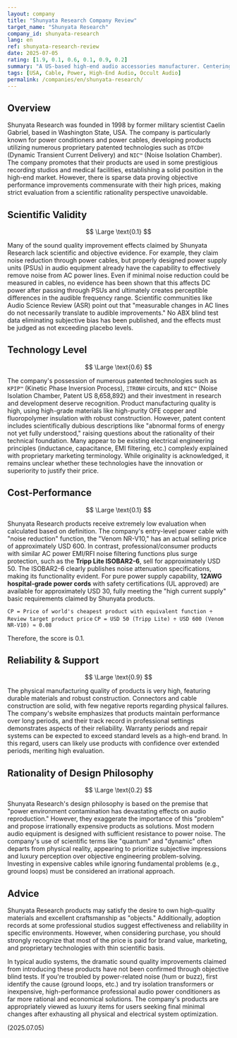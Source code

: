 ```yaml
---
layout: company
title: "Shunyata Research Company Review"
target_name: "Shunyata Research"
company_id: shunyata-research
lang: en
ref: shunyata-research-review
date: 2025-07-05
rating: [1.9, 0.1, 0.6, 0.1, 0.9, 0.2]
summary: "A US-based high-end audio accessories manufacturer. Centering on power cables and power conditioners, they deploy products incorporating numerous proprietary patented technologies. While promoting adoption in professional audio and medical fields, significant questions remain regarding price settings and scientific basis of claimed effects. Products are robustly constructed with high-quality materials, but claimed sound quality improvements lack objective data, resulting in extremely poor cost-performance."
tags: [USA, Cable, Power, High-End Audio, Occult Audio]
permalink: /companies/en/shunyata-research/
---
```


## Overview

Shunyata Research was founded in 1998 by former military scientist Caelin Gabriel, based in Washington State, USA. The company is particularly known for power conditioners and power cables, developing products utilizing numerous proprietary patented technologies such as `DTCD®` (Dynamic Transient Current Delivery) and `NIC™` (Noise Isolation Chamber). The company promotes that their products are used in some prestigious recording studios and medical facilities, establishing a solid position in the high-end market. However, there is sparse data proving objective performance improvements commensurate with their high prices, making strict evaluation from a scientific rationality perspective unavoidable.

## Scientific Validity

$$ \Large \text{0.1} $$

Many of the sound quality improvement effects claimed by Shunyata Research lack scientific and objective evidence. For example, they claim noise reduction through power cables, but properly designed power supply units (PSUs) in audio equipment already have the capability to effectively remove noise from AC power lines. Even if minimal noise reduction could be measured in cables, no evidence has been shown that this affects DC power after passing through PSUs and ultimately creates perceptible differences in the audible frequency range. Scientific communities like Audio Science Review (ASR) point out that "measurable changes in AC lines do not necessarily translate to audible improvements." No ABX blind test data eliminating subjective bias has been published, and the effects must be judged as not exceeding placebo levels.

## Technology Level

$$ \Large \text{0.6} $$

The company's possession of numerous patented technologies such as `KPIP™` (Kinetic Phase Inversion Process), `ΞTRON®` circuits, and `NIC™` (Noise Isolation Chamber, Patent US 8,658,892) and their investment in research and development deserve recognition. Product manufacturing quality is high, using high-grade materials like high-purity OFE copper and fluoropolymer insulation with robust construction. However, patent content includes scientifically dubious descriptions like "abnormal forms of energy not yet fully understood," raising questions about the rationality of their technical foundation. Many appear to be existing electrical engineering principles (inductance, capacitance, EMI filtering, etc.) complexly explained with proprietary marketing terminology. While originality is acknowledged, it remains unclear whether these technologies have the innovation or superiority to justify their price.

## Cost-Performance

$$ \Large \text{0.1} $$

Shunyata Research products receive extremely low evaluation when calculated based on definition. The company's entry-level power cable with "noise reduction" function, the "Venom NR-V10," has an actual selling price of approximately USD 600. In contrast, professional/consumer products with similar AC power EMI/RFI noise filtering functions plus surge protection, such as the **Tripp Lite ISOBAR2-6**, sell for approximately USD 50. The ISOBAR2-6 clearly publishes noise attenuation specifications, making its functionality evident. For pure power supply capability, **12AWG hospital-grade power cords** with safety certifications (UL approved) are available for approximately USD 30, fully meeting the "high current supply" basic requirements claimed by Shunyata products.

`CP = Price of world's cheapest product with equivalent function ÷ Review target product price`
`CP = USD 50 (Tripp Lite) ÷ USD 600 (Venom NR-V10) ≈ 0.08`

Therefore, the score is 0.1.

## Reliability & Support

$$ \Large \text{0.9} $$

The physical manufacturing quality of products is very high, featuring durable materials and robust construction. Connectors and cable construction are solid, with few negative reports regarding physical failures. The company's website emphasizes that products maintain performance over long periods, and their track record in professional settings demonstrates aspects of their reliability. Warranty periods and repair systems can be expected to exceed standard levels as a high-end brand. In this regard, users can likely use products with confidence over extended periods, meriting high evaluation.

## Rationality of Design Philosophy

$$ \Large \text{0.2} $$

Shunyata Research's design philosophy is based on the premise that "power environment contamination has devastating effects on audio reproduction." However, they exaggerate the importance of this "problem" and propose irrationally expensive products as solutions. Most modern audio equipment is designed with sufficient resistance to power noise. The company's use of scientific terms like "quantum" and "dynamic" often departs from physical reality, appearing to prioritize subjective impressions and luxury perception over objective engineering problem-solving. Investing in expensive cables while ignoring fundamental problems (e.g., ground loops) must be considered an irrational approach.

## Advice

Shunyata Research products may satisfy the desire to own high-quality materials and excellent craftsmanship as "objects." Additionally, adoption records at some professional studios suggest effectiveness and reliability in specific environments. However, when considering purchase, you should strongly recognize that most of the price is paid for brand value, marketing, and proprietary technologies with thin scientific basis.

In typical audio systems, the dramatic sound quality improvements claimed from introducing these products have not been confirmed through objective blind tests. If you're troubled by power-related noise (hum or buzz), first identify the cause (ground loops, etc.) and try isolation transformers or inexpensive, high-performance professional audio power conditioners as far more rational and economical solutions. The company's products are appropriately viewed as luxury items for users seeking final minimal changes after exhausting all physical and electrical system optimization.

(2025.07.05)